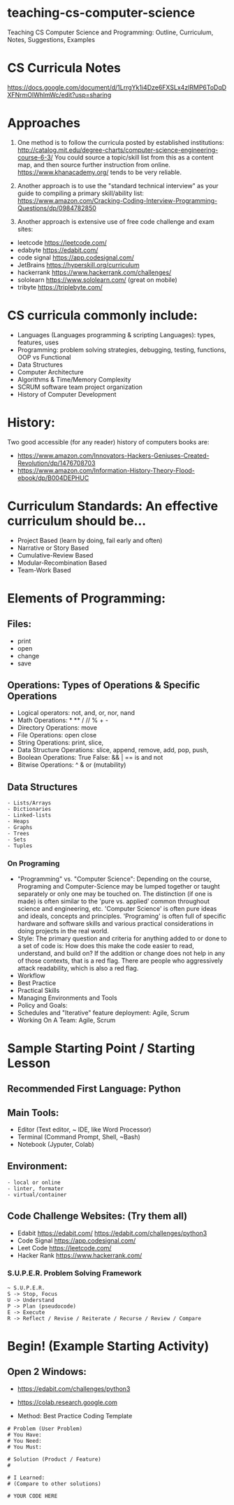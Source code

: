 # teaching-cs-computer-science
Teaching CS Computer Science and Programming: Outline, Curriculum, Notes, Suggestions, Examples


# CS Curricula Notes
https://docs.google.com/document/d/1LrrgYk1i4Dze6FXSLx4zlRMP6ToDqDXFNrmOlWhlmWc/edit?usp=sharing


# Approaches
1. One method is to follow the curricula posted by established institutions:
http://catalog.mit.edu/degree-charts/computer-science-engineering-course-6-3/
You could source a topic/skill list from this as a content map, and then source further instruction from online. https://www.khanacademy.org/  tends to be very reliable.

2. Another approach is to use the "standard technical interview" as your guide to compiling a primary skill/ability list: https://www.amazon.com/Cracking-Coding-Interview-Programming-Questions/dp/0984782850

3. Another approach is extensive use of free code challenge and exam sites:
- leetcode https://leetcode.com/ 
- edabyte https://edabit.com/
- code signal  https://app.codesignal.com/ 
- JetBrains https://hyperskill.org/curriculum
- hackerrank https://www.hackerrank.com/challenges/
- sololearn https://www.sololearn.com/ (great on mobile)
- tribyte https://triplebyte.com/


# CS curricula commonly include: 
- Languages (Languages programming & scripting Languages): types, features, uses
- Programming: problem solving strategies, debugging, testing, functions, OOP vs Functional
- Data Structures
- Computer Architecture
- Algorithms & Time/Memory Complexity
- SCRUM software team project organization
- History of Computer Development


# History:
Two good accessible (for any reader) history of computers books are:
- https://www.amazon.com/Innovators-Hackers-Geniuses-Created-Revolution/dp/1476708703
- https://www.amazon.com/Information-History-Theory-Flood-ebook/dp/B004DEPHUC

# Curriculum Standards: An effective curriculum should be...
- Project Based (learn by doing, fail early and often)
- Narrative or Story Based
- Cumulative-Review Based
- Modular-Recombination Based
- Team-Work Based


# Elements of Programming:

## Files:
- print
- open
- change
- save

## Operations: Types of Operations & Specific Operations
- Logical operators: not,  and, or, nor, nand
- Math Operations: * ** / // % + - 
- Directory Operations: move
- File Operations: open close 
- String Operations: print, slice, 
- Data Structure Operations: slice, append, remove, add, pop, push, 
- Boolean Operations: True False: && | == is and not 
- Bitwise Operations: ^ & or
(mutability) 

## Data Structures
	- Lists/Arrays
	- Dictionaries
	- Linked-lists
	- Heaps
	- Graphs
	- Trees
	- Sets
	- Tuples


### On Programing 
- "Programming" vs. "Computer Science": Depending on the course, Programing and  Computer-Science may be lumped together or taught separately or only one may be touched on. The distinction (if one is made) is often similar to the 'pure vs. applied' common throughout science and engineering, etc. 'Computer Science' is often pure ideas and ideals, concepts and principles. 'Programing' is often full of specific hardware and software skills and various practical considerations in doing projects in the real world.  
- Style:  The primary question and criteria for anything added to or done to a set of code is: How does this make the code easier to read, understand, and build on? If the addition or change does not help in any of those contexts, that is a red flag. There are people who aggressively attack readability, which is also a red flag. 
- Workflow
- Best Practice
- Practical Skills
- Managing Environments and Tools
- Policy and Goals:
- Schedules and "Iterative" feature deployment:  Agile, Scrum
- Working On A Team: Agile, Scrum



# Sample Starting Point / Starting Lesson
## Recommended First Language: Python

## Main Tools:
- Editor (Text editor, ~ IDE, like Word Processor)
- Terminal (Command Prompt, Shell, ~Bash)
- Notebook (Jyputer, Colab)

## Environment:
	- local or online
	- linter, formater
	- virtual/container

## Code Challenge Websites: (Try them all)
- Edabit https://edabit.com/ https://edabit.com/challenges/python3 
- Code Signal https://app.codesignal.com/ 
- Leet Code https://leetcode.com/ 
- Hacker Rank https://www.hackerrank.com/ 

### S.U.P.E.R. Problem Solving Framework

```
~ S.U.P.E.R.
S -> Stop, Focus
U -> Understand
P -> Plan (pseudocode)
E -> Execute 
R -> Reflect / Revise / Reiterate / Recurse / Review / Compare
```

# Begin! (Example Starting Activity)

## Open 2 Windows:
- https://edabit.com/challenges/python3 
- https://colab.research.google.com




- Method: Best Practice Coding Template

```
# Problem (User Problem)
# You Have: 
# You Need: 
# You Must: 

# Solution (Product / Feature)
# 

# I Learned:
# (Compare to other solutions)

# YOUR CODE HERE
```
